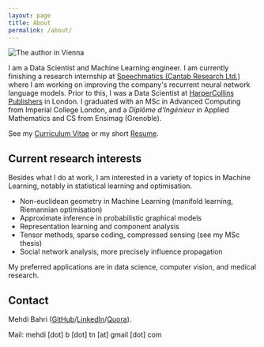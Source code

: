 ```yaml
---
layout: page
title: About
permalink: /about/
---
```


![The author in Vienna](../assets/images/me.jpg)

I am a Data Scientist and Machine Learning engineer. I am currently finishing a research internship at [Speechmatics (Cantab Research Ltd.)](https://www.speechmatics.com) where I am working on improving the company's recurrent neural network language models. Prior to this, I was a Data Scientist at [HarperCollins Publishers](https://www.harpercollins.co.uk) in London. I graduated with an MSc in Advanced Computing from Imperial College London, and a *Diplôme d'Ingénieur* in Applied Mathematics and CS from Ensimag (Grenoble).

See my [Curriculum Vitae](http://bahri.io/Bahri_CV.pdf) or my short [Resume](http://bahri.io/Bahri_resume.pdf).

## Current research interests

Besides what I do at work, I am interested in a variety of topics in Machine Learning, notably in statistical learning and optimisation.

* Non-euclidean geometry in Machine Learning (manifold learning, Riemannian optimisation)
* Approximate inference in probabilistic graphical models
* Representation learning and component analysis
* Tensor methods, sparse coding, compressed sensing (see my MSc thesis)
* Social network analysis, more precisely influence propagation

My preferred applications are in data science, computer vision, and medical research.

## Contact

Mehdi Bahri ([GitHub](http://github.com/mbahri)/[LinkedIn](https://uk.linkedin.com/in/mehdibahri/en)/[Quora](https://www.quora.com/profile/Mehdi-Bahri)).

Mail: mehdi [dot] b [dot] tn [at] gmail [dot] com

